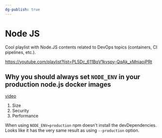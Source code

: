 ```yaml
---
dg-publish: true
---
```

# Node JS

Cool playlist with Node.JS contents related to DevOps topics (containers, CI pipelines, etc.).

https://youtube.com/playlist?list=PL5Dc_611BqV1kvspy-QqAk_xMniaojPRt

## Why you should always set `NODE_ENV` in your production node.js docker images

[video](https://youtu.be/FFAWp9qoX4M)

1. Size
2. Security
3. Performance

When using `NODE_ENV=production` npm doesn't install the devDependencies. Looks like it has the very same result as using `--production` option.